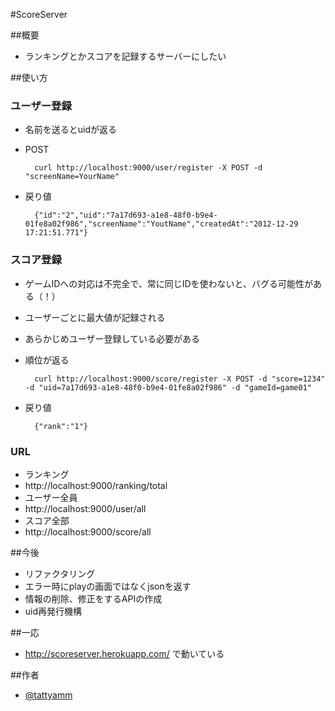 #ScoreServer

##概要
* ランキングとかスコアを記録するサーバーにしたい

##使い方
### ユーザー登録
* 名前を送るとuidが返る
* POST

        curl http://localhost:9000/user/register -X POST -d "screenName=YourName"

* 戻り値

        {"id":"2","uid":"7a17d693-a1e8-48f0-b9e4-01fe8a02f986","screenName":"YoutName","createdAt":"2012-12-29 17:21:51.771"}

### スコア登録
* ゲームIDへの対応は不完全で、常に同じIDを使わないと、バグる可能性がある（！）
* ユーザーごとに最大値が記録される
* あらかじめユーザー登録している必要がある
* 順位が返る


        curl http://localhost:9000/score/register -X POST -d "score=1234" -d "uid=7a17d693-a1e8-48f0-b9e4-01fe8a02f986" -d "gameId=game01"
* 戻り値

        {"rank":"1"}


### URL
* ランキング
 * http://localhost:9000/ranking/total
* ユーザー全員
 * http://localhost:9000/user/all
* スコア全部
 * http://localhost:9000/score/all

##今後
* リファクタリング
* エラー時にplayの画面ではなくjsonを返す
* 情報の削除、修正をするAPIの作成
* uid再発行機構

##一応
* http://scoreserver.herokuapp.com/ で動いている

##作者
* [@tattyamm](https://twitter.com/tattyamm)
